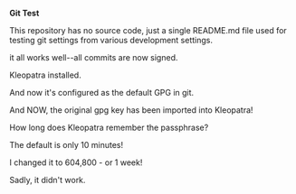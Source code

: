 **Git Test**

This repository has no source code, just a single README.md file used for testing git settings from various development settings.

it all works well--all commits are now signed.

Kleopatra installed.

And now it's configured as the default GPG in git.

And NOW, the original gpg key has been imported into Kleopatra!

How long does Kleopatra remember the passphrase?

The default is only 10 minutes!

I changed it to 604,800 - or 1 week!

Sadly, it didn't work.